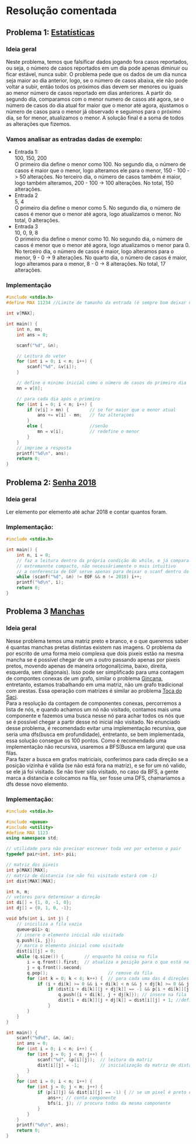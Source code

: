 # Resolução comentada

## Problema 1: [Estatísticas](https://neps.academy/br/exercise/1904)

### Ideia geral

Neste problema, temos que falsificar dados jogando fora casos reportados, ou seja, o número de casos reportados em um dia pode apenas diminuir ou ficar estável, nunca subir. O problema pede que os dados de um dia nunca seja maior ao dia anterior, logo, se o número de casos abaixa, ele não pode voltar a subir, então todos os próximos dias devem ser menores ou iguais ao menor número de casos reportado em dias anteriores. A partir do segundo dia, comparamos com o menor numero de casos até agora, se o número de casos do dia atual for maior que o menor até agora, ajustamos o número de casos para o menor já observado e seguimos para o próximo dia, se for menor, atualizamos o menor. A solução final é a soma de todos as alterações que fizemos.  

### Vamos analisar as entradas dadas de exemplo: 

*  Entrada 1:  
100, 150, 200  
O primeiro dia define o menor como 100. No segundo dia, o número de casos é maior que o menor, logo alteramos ele para o menor, 150 - 100 -> 50 alterações. No terceiro dia, o número de casos também é maior, logo também alteramos, 200 - 100 -> 100 alterações. No total, 150 alterações.
*  Entrada 2  
5, 4  
O primeiro dia define o menor como 5. No segundo dia, o número de casos é menor que o menor até agora, logo atualizamos o menor. No total, 0 alterações.  
*  Entrada 3  
10, 0, 9, 8  
O primeiro dia define o menor como 10. No segundo dia, o número de casos é menor que o menor até agora, logo atualizamos o menor para 0. No terceiro dia, o número de casos é maior, logo alteramos para o menor, 9 - 0 -> 9 alterações. No quarto dia, o número de casos é maior, logo alteramos para o menor, 8 - 0 -> 8 alterações. No total, 17 alterações.  

### Implementação

```cpp
#include <stdio.h>
#define MAX 11234 //Limite de tamanho da entrada (é sempre bom deixar uma sobra)

int v[MAX];

int main() {
	int n, mn;
	int ans = 0;

	scanf("%d", &n);

    // Leitura do vetor
	for (int i = 0; i < n; i++) {
		scanf("%d", &v[i]);
	}

    // define o minimo inicial como o número de casos do primeiro dia
	mn = v[0];

    // para cada dia após o primeiro
	for (int i = 0; i < n; i++) {
		if (v[i] > mn) {        // se for maior que o menor atual
			ans += v[i] - mn;   // faz alteraçoes
		}
		else {                  //senão
			mn = v[i];          // redefine o menor
		}
	}
    // imprime a resposta
	printf("%d\n", ans);
	return 0;
}

```

## Problema 2: [Senha 2018](https://neps.academy/br/exercise/153)

### Ideia geral

Ler elemento por elemento até achar 2018 e contar quantos foram.

### Implementação:

```c++
#include <stdio.h>

int main() {
	int n, i = 0;
    // faz a leitura dentro da própria condição do while, e já compara
    // extremannte compacto, não necessáriamente o mais intuitivo
    // a conferencia de EOF serve apenas para deixar o scanf dentro do while e não necessáriamente ocorrerá
	while (scanf("%d", &n) != EOF && n != 2018) i++; 
	printf("%d\n", i);
	return 0;
}
```

## Problema 3 [Manchas](https://neps.academy/br/exercise/567)

### Ideia geral  

Nesse problema temos uma matriz preto e branco, e o que queremos saber é quantas manchas pretas distintas existem nas imagens. O problema da por escrito de uma forma meio complexa que dois pixeis estão na mesma mancha se é possível chegar de um a outro passando apenas por pixeis pretos, movendo apenas de maneira ortogonal(cima, baixo, direita, esquerda, sem diagonais). Isso pode ser simplificado para uma contagem de compontes conexas de um grafo, similar o problema [Gincana](https://neps.academy/br/exercise/309), entretanto, estamos trabalhando em uma matriz, não um grafo tradicional com arestas. Essa operação com matrizes é similar ao problema [Toca do Saci](https://neps.academy/br/exercise/57).  
Para a resolução da contagem de componentes conexas, percorremos a lista de nós, e quando achamos um nó não visitado, contamos mais uma componente e fazemos uma busca nesse nó para achar todos os nós que se é possível chegar a partir desse nó inicial não visitado. No enunciado desse problema, é recomendado evitar uma implementação recursiva, que seria uma dfs(busca em profundidade), entretanto, se bem implementada, essa solução consegue os 100 pontos. Como é recomendado uma implementação não recursiva, usaremos a BFS(Busca em largura) que usa filas.  
Para fazer a busca em grafos matriciais, conferimos para cada direção se a posição vizinha é válida (se não está fora na matriz), e se for um nó valido, se ele já foi visitado. Se não tiver sido visitado, no caso da BFS, a gente marca a distancia e colocamos na fila, ser fosse uma DFS, chamariamos a dfs desse novo elemento.

### Implementação:

```c++
#include <stdio.h>

#include <queue>
#include <utility>
#define MAX 1123
using namespace std;

// utilidade para não precisar escrever toda vez por extenso o pair
typedef pair<int, int> pii;

// matriz dos pixeis
int p[MAX][MAX];
// matriz de distancia (se não foi visitado estará com -1)
int dist[MAX][MAX];

int n, m;
// vetores para determinar a direção
int di[] = {1, 0, -1, 0};
int dj[] = {0, 1, 0, -1};

void bfs(int i, int j) {
	// iniciliza a fila vazia
	queue<pii> q;
	// insere o elemento inicial não visitado
	q.push({i, j});
	// marca o elemento inicial como visitado
	dist[i][j] = 0;
	while (q.size()) {		  // enquanto há coisa na fila
		i = q.front().first;  // atualiza a posição para o que está na fila
		j = q.front().second;
		q.pop();					   // remove da fila
		for (int k = 0; k < 4; k++) {  // para cada uma das 4 direções
			if (i + di[k] >= 0 && i + di[k] < n && j + dj[k] >= 0 && j + dj[k] < m) // confere se não vai sair da matriz
				if (dist[i + di[k]][j + dj[k]] == -1 && p[i + di[k]][j + dj[k]]) {  // confere se não foi visitado e o pixel é preto
					q.push({i + di[k], j + dj[k]}); // insere na fila
					dist[i + di[k]][j + dj[k]] = dist[i][j] + 1; //define a distancia
				}
		}
	}
}

int main() {
	scanf("%d%d", &n, &m);
	int ans = 0;
	for (int i = 0; i < n; i++) {
		for (int j = 0; j < m; j++) {
			scanf("%d", &p[i][j]);  // leitura da matriz
			dist[i][j] = -1;        // inicialização da matriz de distancia
		}
	}
	for (int i = 0; i < n; i++) {
		for (int j = 0; j < m; j++) {
			if (p[i][j] && dist[i][j] == -1) { // se um pixel é preto e não foi visitado
				ans++; // conta componente
				bfs(i, j); // procura todos da mesma componente
			}
		}
	}
	printf("%d\n", ans);
	return 0;
}

```